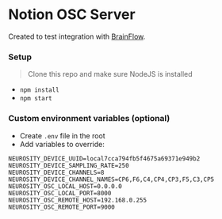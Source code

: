 # Notion OSC Server

Created to test integration with [BrainFlow](https://github.com/brainflow-dev/brainflow).

### Setup

> Clone this repo and make sure NodeJS is installed

- `npm install`
- `npm start`

### Custom environment variables (optional)

- Create `.env` file in the root
- Add variables to override:

```
NEUROSITY_DEVICE_UUID=local7cca794fb5f4675a69371e949b2
NEUROSITY_DEVICE_SAMPLING_RATE=250
NEUROSITY_DEVICE_CHANNELS=8
NEUROSITY_DEVICE_CHANNEL_NAMES=CP6,F6,C4,CP4,CP3,F5,C3,CP5
NEUROSITY_OSC_LOCAL_HOST=0.0.0.0
NEUROSITY_OSC_LOCAL_PORT=8000
NEUROSITY_OSC_REMOTE_HOST=192.168.0.255
NEUROSITY_OSC_REMOTE_PORT=9000
```
